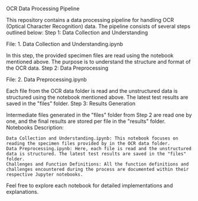 OCR Data Processing Pipeline

This repository contains a data processing pipeline for handling OCR (Optical Character Recognition) data. The pipeline consists of several steps outlined below:
Step 1: Data Collection and Understanding

File: 1. Data Collection and Understanding.ipynb

In this step, the provided specimen files are read using the notebook mentioned above. The purpose is to understand the structure and format of the OCR data.
Step 2: Data Preprocessing

File: 2. Data Preprocessing.ipynb

Each file from the OCR data folder is read and the unstructured data is structured using the notebook mentioned above. The latest test results are saved in the "files" folder.
Step 3: Results Generation

Intermediate files generated in the "files" folder from Step 2 are read one by one, and the final results are stored per file in the "results" folder.
Notebooks Description:

    Data Collection and Understanding.ipynb: This notebook focuses on reading the specimen files provided by in the OCR data folder.
    Data Preprocessing.ipynb: Here, each file is read and the unstructured data is structured. The latest test results are saved in the "files" folder.
    Challenges and Function Definitions: All the function definitions and challenges encountered during the process are documented within their respective Jupyter notebooks.

Feel free to explore each notebook for detailed implementations and explanations.
